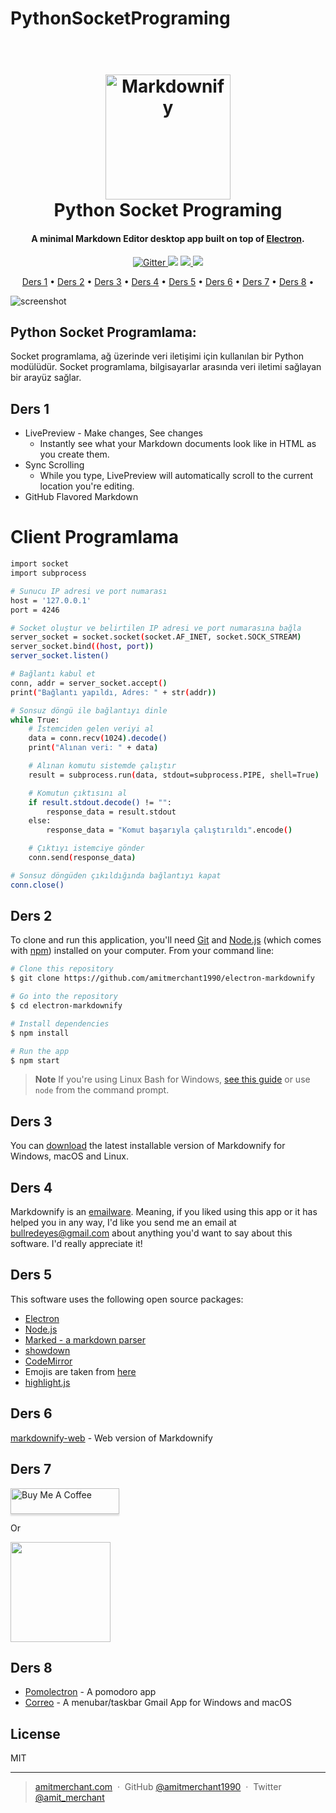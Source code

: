 # PythonSocketPrograming


<h1 align="center">
  <br>
  <a href="http://www.amitmerchant.com/electron-markdownify"><img src="https://static.vecteezy.com/system/resources/previews/014/007/776/non_2x/python-logo-icon-design-illustration-vector.jpg" alt="Markdownify" width="200"></a>
  <br>
  Python Socket Programing
  <br>
</h1>

<h4 align="center">A minimal Markdown Editor desktop app built on top of <a href="http://electron.atom.io" target="_blank">Electron</a>.</h4>

<p align="center">
  <a href="https://badge.fury.io/js/electron-markdownify">
    <img src="https://badge.fury.io/js/electron-markdownify.svg"
         alt="Gitter">
  </a>
  <a href="https://gitter.im/amitmerchant1990/electron-markdownify"><img src="https://badges.gitter.im/amitmerchant1990/electron-markdownify.svg"></a>
  <a href="https://saythanks.io/to/bullredeyes@gmail.com">
      <img src="https://img.shields.io/badge/SayThanks.io-%E2%98%BC-1EAEDB.svg">
  </a>
  <a href="https://www.paypal.me/AmitMerchant">
    <img src="https://img.shields.io/badge/$-donate-ff69b4.svg?maxAge=2592000&amp;style=flat">
  </a>
</p>

<p align="center">
  <a href="#Ders 1">Ders 1</a> •
  <a href="#Ders 2">Ders 2</a> •
  <a href="#Ders 3">Ders 3</a> •
  <a href="#Ders 4">Ders 4</a> •
  <a href="#Ders 5">Ders 5</a> •
  <a href="#Ders 6">Ders 6</a> •
  <a href="#Ders 7">Ders 7</a> •
  <a href="#Ders 8">Ders 8</a> •

</p>

![screenshot](https://raw.githubusercontent.com/amitmerchant1990/electron-markdownify/master/app/img/markdownify.gif)

## Python Socket Programlama:
<p>Socket programlama, ağ üzerinde veri iletişimi için kullanılan bir Python modülüdür. Socket programlama, bilgisayarlar arasında veri iletimi sağlayan bir arayüz sağlar.</p>

## Ders 1

* LivePreview - Make changes, See changes
  - Instantly see what your Markdown documents look like in HTML as you create them.
* Sync Scrolling
  - While you type, LivePreview will automatically scroll to the current location you're editing.
* GitHub Flavored Markdown

# Client Programlama
```bash
import socket
import subprocess

# Sunucu IP adresi ve port numarası
host = '127.0.0.1'
port = 4246

# Socket oluştur ve belirtilen IP adresi ve port numarasına bağla
server_socket = socket.socket(socket.AF_INET, socket.SOCK_STREAM)
server_socket.bind((host, port))
server_socket.listen()

# Bağlantı kabul et
conn, addr = server_socket.accept()
print("Bağlantı yapıldı, Adres: " + str(addr))

# Sonsuz döngü ile bağlantıyı dinle
while True:
    # İstemciden gelen veriyi al
    data = conn.recv(1024).decode()
    print("Alınan veri: " + data)

    # Alınan komutu sistemde çalıştır
    result = subprocess.run(data, stdout=subprocess.PIPE, shell=True)

    # Komutun çıktısını al
    if result.stdout.decode() != "":
        response_data = result.stdout
    else:
        response_data = "Komut başarıyla çalıştırıldı".encode()

    # Çıktıyı istemciye gönder
    conn.send(response_data)

# Sonsuz döngüden çıkıldığında bağlantıyı kapat
conn.close()

```

## Ders 2

To clone and run this application, you'll need [Git](https://git-scm.com) and [Node.js](https://nodejs.org/en/download/) (which comes with [npm](http://npmjs.com)) installed on your computer. From your command line:

```bash
# Clone this repository
$ git clone https://github.com/amitmerchant1990/electron-markdownify

# Go into the repository
$ cd electron-markdownify

# Install dependencies
$ npm install

# Run the app
$ npm start
```

> **Note**
> If you're using Linux Bash for Windows, [see this guide](https://www.howtogeek.com/261575/how-to-run-graphical-linux-desktop-applications-from-windows-10s-bash-shell/) or use `node` from the command prompt.


## Ders 3

You can [download](https://github.com/amitmerchant1990/electron-markdownify/releases/tag/v1.2.0) the latest installable version of Markdownify for Windows, macOS and Linux.

## Ders 4

Markdownify is an [emailware](https://en.wiktionary.org/wiki/emailware). Meaning, if you liked using this app or it has helped you in any way, I'd like you send me an email at <bullredeyes@gmail.com> about anything you'd want to say about this software. I'd really appreciate it!

## Ders 5

This software uses the following open source packages:

- [Electron](http://electron.atom.io/)
- [Node.js](https://nodejs.org/)
- [Marked - a markdown parser](https://github.com/chjj/marked)
- [showdown](http://showdownjs.github.io/showdown/)
- [CodeMirror](http://codemirror.net/)
- Emojis are taken from [here](https://github.com/arvida/emoji-cheat-sheet.com)
- [highlight.js](https://highlightjs.org/)

## Ders 6

[markdownify-web](https://github.com/amitmerchant1990/markdownify-web) - Web version of Markdownify

## Ders 7

<a href="https://www.buymeacoffee.com/5Zn8Xh3l9" target="_blank"><img src="https://www.buymeacoffee.com/assets/img/custom_images/purple_img.png" alt="Buy Me A Coffee" style="height: 41px !important;width: 174px !important;box-shadow: 0px 3px 2px 0px rgba(190, 190, 190, 0.5) !important;-webkit-box-shadow: 0px 3px 2px 0px rgba(190, 190, 190, 0.5) !important;" ></a>

<p>Or</p> 

<a href="https://www.patreon.com/amitmerchant">
	<img src="https://c5.patreon.com/external/logo/become_a_patron_button@2x.png" width="160">
</a>

## Ders 8

- [Pomolectron](https://github.com/amitmerchant1990/pomolectron) - A pomodoro app
- [Correo](https://github.com/amitmerchant1990/correo) - A menubar/taskbar Gmail App for Windows and macOS

## License

MIT

---

> [amitmerchant.com](https://www.amitmerchant.com) &nbsp;&middot;&nbsp;
> GitHub [@amitmerchant1990](https://github.com/amitmerchant1990) &nbsp;&middot;&nbsp;
> Twitter [@amit_merchant](https://twitter.com/amit_merchant)

